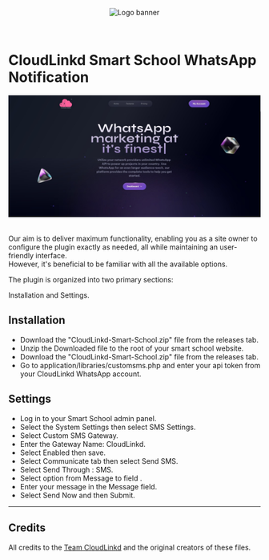 <p align="center">
<img alt="Logo banner" src="https://github.com/cloudlinkd-networks/whatsapp-notification/blob/main/logo.png"/></p>
</br>

# CloudLinkd Smart School WhatsApp Notification

![Example dashboard](https://raw.githubusercontent.com/cloudlinkd-networks/WHMCS-WhatsApp-Notification/refs/heads/main/screenshot-4.png)
</br></br>

Our aim is to deliver maximum functionality, enabling you as a site owner to configure the plugin exactly as needed, all while maintaining an user-friendly interface.<br>
However, it's beneficial to be familiar with all the available options.<br>

The plugin is organized into two primary sections:<br>

Installation and Settings.

## Installation

- Download the "CloudLinkd-Smart-School.zip" file from the releases tab.
- Unzip the Downloaded file to the root of your smart school website.
- Download the "CloudLinkd-Smart-School.zip" file from the releases tab.
- Go to application/libraries/customsms.php and enter your api token from your CloudLinkd WhatsApp account.

## Settings

- Log in to your Smart School admin panel.
- Select the System Settings then select SMS Settings.
- Select Custom SMS Gateway.
- Enter the Gateway Name: CloudLinkd.
- Select Enabled then save.
- Select Communicate tab then select Send SMS.
- Select Send Through : SMS.
- Select option from Message to field .
- Enter your message in the Message field.
- Select Send Now and then Submit.

----------

## Credits

All credits to the [Team CloudLinkd](https://www.cloudlinkd.com) and the original creators of these files.</br>

